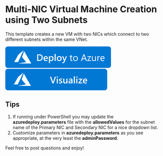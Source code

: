 # Multi-NIC Virtual Machine Creation using Two Subnets
This template creates a new VM with two NICs which connect to two different subnets within the same VNet.

[![Deploy To Azure](https://raw.githubusercontent.com/Azure/azure-quickstart-templates/master/1-CONTRIBUTION-GUIDE/images/deploytoazure.svg?sanitize=true)](https://portal.azure.com/#create/Microsoft.Template/uri/https%3A%2F%2Fraw.githubusercontent.com%2FAzure%2Fazure-quickstart-templates%2Fmaster%2F101-1vm-2nics-2subnets-1vnet%2Fazuredeploy.json)
[![Visualize](https://raw.githubusercontent.com/Azure/azure-quickstart-templates/master/1-CONTRIBUTION-GUIDE/images/visualizebutton.svg?sanitize=true)](http://armviz.io/#/?load=https%3A%2F%2Fraw.githubusercontent.com%2FAzure%2Fazure-quickstart-templates%2Fmaster%2F101-1vm-2nics-2subnets-1vnet%2Fazuredeploy.json)


## Tips

1. If running under PowerShell you may update the **azuredeploy.parameters** file with the **allowedValues** for the subnet name of the Primary NIC and Secondary NIC for a nice dropdown list.
2. Customize parameters in **azuredeploy.parameters** as you see appropriate, at the very least the **adminPassword**.

Feel free to post questions and enjoy!